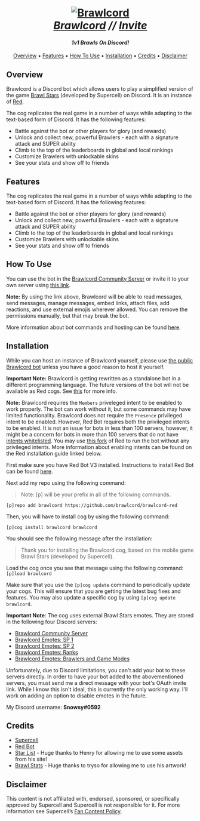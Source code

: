 <h1 align="center">
  <br>
  <a href="https://brawlcord.github.io/">
    <img src="https://i.imgur.com/iB0wEQY.png" alt="Brawlcord">
  </a>
  <br>
  <i> <a href="https://brawlcord.github.io/">Brawlcord</a> // <a href="https://discord.com/oauth2/authorize?client_id=644118957917208576&scope=bot&permissions=322624&scope=bot">Invite</a></i>
</h1>

<h4 align="center"><i>1v1 Brawls On Discord!</i></h4>

<p align="center">
  <a href="#overview">Overview</a>
  •
  <a href="#features">Features</a>
  •
  <a href="#how-to-use">How To Use</a>
  •
  <a href="#installation">Installation</a>
  •
  <a href="#credits">Credits</a>
  •
  <a href="#disclaimer">Disclaimer</a>
</p>

## Overview

Brawlcord is a Discord bot which allows users to play a simplified version of the game [Brawl Stars](https://brawlstars.com) (developed by Supercell) on Discord. It is an instance of [Red](https://github.com/Cog-Creators/Red-DiscordBot).

The cog replicates the real game in a number of ways while adapting to the text-based form of Discord. It has the following features:

- Battle against the bot or other players for glory (and rewards)  
- Unlock and collect new, powerful Brawlers - each with a signature attack and SUPER ability
- Climb to the top of the leaderboards in global and local rankings
- Customize Brawlers with unlockable skins
- See your stats and show off to friends  

## Features

The cog replicates the real game in a number of ways while adapting to the text-based form of Discord. It has the following features:

- Battle against the bot or other players for glory (and rewards)
- Unlock and collect new, powerful Brawlers - each with a signature attack and SUPER ability
- Climb to the top of the leaderboards in global and local rankings
- Customize Brawlers with unlockable skins
- See your stats and show off to friends

## How To Use

You can use the bot in the [Brawlcord Community Server](https://discord.gg/7zJ3PbJ) or invite it to your own server using [this link](https://discord.com/oauth2/authorize?client_id=644118957917208576&scope=bot&permissions=322624&scope=bot).

**Note:** By using the link above, Brawlcord will be able to read messages, send messages, manage messages, embed links, attach files, add reactions, and use external emojis wherever allowed. You can remove the permissions manually, but that may break the bot.  

More information about bot commands and hosting can be found [here](https://brawlcord.github.io/).

## Installation

While you can host an instance of Brawlcord yourself, please use [the public Brawlcord bot](https://discord.com/oauth2/authorize?client_id=644118957917208576&scope=bot&permissions=322624&scope=bot) unless you have a good reason to host it yourself.

**Important Note:** Brawlcord is getting rewritten as a standalone bot in a different programming language. The future versions of the bot will not be available as Red cogs. See [this](https://brawlcord.github.io/discontinuing-red) for more info.

**Note:** Brawlcord requires the `Members` priveleged intent to be enabled to work properly. The bot can work without it, but some commands may have limited functionality. Brawlcord does not require the `Presence` privileged intent to be enabled. However, Red Bot requires both the privileged intents to be enabled. It is not an issue for bots in less than 100 servers, however, it might be a concern for bots in more than 100 servers that do not have [intents whitelisted](https://support.discord.com/hc/en-us/articles/360040720412-Bot-Verification-and-Data-Whitelisting#privileged-intent-whitelisting). You may use [this fork](https://github.com/snowsee/Red-DiscordBot) of Red to run the bot without any privileged intents. More information about enabling intents can be found on the Red installation guide linked below.

First make sure you have Red Bot V3 installed. Instructions to install Red Bot can be found [here](https://github.com/Cog-Creators/Red-DiscordBot#installation).

Next add my repo using the following command:

> Note: [p] will be your prefix in all of the following commands.  

`[p]repo add brawlcord https://github.com/brawlcord/brawlcord-red`

Then, you will have to install cog by using the following command:

`[p]cog install brawlcord brawlcord`

You should see the following message after the installation:
> Thank you for installing the Brawlcord cog, based on the mobile game Brawl Stars (developed by Supercell).

Load the cog once you see that message using the following command:
`[p]load brawlcord`

Make sure that you use the `[p]cog update` command to periodically update your cogs. This will ensure that you are getting the latest bug fixes and features. You may also update a specific cog by using `[p]cog update brawlcord`.

**Important Note**: The cog uses external Brawl Stars emotes. They are stored in the following four Discord servers:

- [Brawlcord Community Server](https://discord.gg/7zJ3PbJ)
- [Brawlcord Emotes: SP 1](https://discord.gg/rxZaMmN)
- [Brawlcord Emotes: SP 2](https://discord.gg/HydSxwW)
- [Brawlcord Emotes: Ranks](https://discord.gg/5tT88HM)
- [Brawlcord Emotes: Brawlers and Game Modes](https://discord.gg/77Edmna)

Unfortunately, due to Discord limitations, you can't add your bot to these servers directly. In order to have your bot added to the abovementioned servers, you must send me a direct message with your bot's OAuth invite link. While I know this isn't ideal, this is currently the only working way. I'll work on adding an option to disable emotes in the future.  

My Discord username: **Snowsy#0592**

## Credits

- [Supercell](https://supercell.com/en/)
- [Red Bot](https://github.com/Cog-Creators/Red-DiscordBot)
- [Star List](https://www.starlist.pro) - Huge thanks to Henry for allowing me to use some assets from his site!  
- [Brawl Stats](https://brawlstats.com) - Huge thanks to tryso for allowing me to use his artwork!  

## Disclaimer

This content is not affiliated with, endorsed, sponsored, or specifically approved by Supercell and Supercell is not responsible for it. For more information see Supercell’s [Fan Content Policy](www.supercell.com/fan-content-policy).
